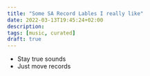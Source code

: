 ```yaml
---
title: "Some SA Record Lables I really like"
date: 2022-03-13T19:45:24+02:00
description: 
tags: [music, curated]
draft: true
---
```


- Stay true sounds
- Just move records